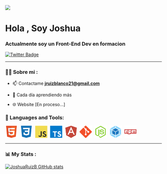 <div id="header" aling="center">
    <img src="https://media.giphy.com/media/k0ijJhqrUP4T2EvmJ1/giphy.gif" width="200">
    <h1 aling="center">Hola , Soy Joshua</h1>
    <h3 aling="center">Actualmente soy un Front-End Dev en formacion</h3>
</div>

<div id="'badges" aling="'center">
    <a href="https://twitter.com/JoshuaFrontEnd">
        <img src="https://img.shields.io/twitter/url?color=green&label=JoshuaRuizB&logo=twitter&style=for-the-badge&url=https%3A%2F%2Ftwitter.com%2FJoshuaFrontEnd" alt="Twitter Badge">
    </a>
</div>

---

### 👨‍💻 Sobre mi :

- 📫 Contactame **jruizblanco21@gmail.com**

- 🌱 Cada día aprendiendo más

- 🌐 Website [En proceso...]

<div align="left">
    <h3>🔨 Languages and Tools:</h3>
    <div>
        <img src="https://github.com/devicons/devicon/blob/master/icons/html5/html5-original.svg" title="HTML5" alt="HTML" width="40" height="40"/>&nbsp;
        <img src="https://github.com/devicons/devicon/blob/master/icons/css3/css3-plain.svg" title="CSS" alt="CSS" width="40" height="40"/>&nbsp;
        <img src="https://github.com/devicons/devicon/blob/master/icons/javascript/javascript-original.svg" title="JavaScript" alt="JavaScript" width="40" height="40"/>&nbsp;
        <img src="https://github.com/devicons/devicon/blob/master/icons/typescript/typescript-original.svg" title="TypeScript" alt="TypeScript" width="40" height="40"/>&nbsp;
        <img src="https://github.com/devicons/devicon/blob/master/icons/angularjs/angularjs-plain.svg" title="Angular" alt="Angular" width="40" height="40"/>&nbsp;
        <img src="https://github.com/devicons/devicon/blob/master/icons/git/git-original.svg" title="Git" alt="Git" width="40" height="40"/>&nbsp;
        <img src="https://github.com/devicons/devicon/blob/master/icons/nodejs/nodejs-original.svg" title="Node" alt="Node" width="40" height="40"/>&nbsp;
        <img src="https://github.com/devicons/devicon/blob/master/icons/webpack/webpack-original.svg" title="Webpack" alt="Webpack" width="40" height="40"/>&nbsp;
        <img src="https://github.com/devicons/devicon/blob/master/icons/npm/npm-original-wordmark.svg" title="Npm" alt="Npm" width="40" height="40"/>&nbsp;
    </div>
</div>

---

### 📊 My Stats :

[![JoshuaRuizB GitHub stats](https://github-readme-stats.vercel.app/api?username=JoshuaRuizB)](https://github.com/anuraghazra/github-readme-stats)
